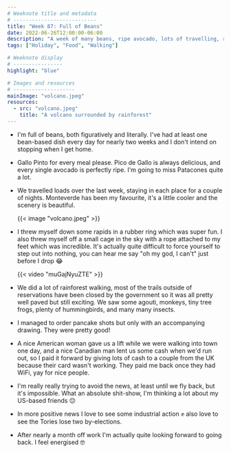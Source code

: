 ```yaml
---
# Weeknote title and metadata
# ---------------------------
title: "Week 87: Full of Beans"
date: 2022-06-26T12:00:00-06:00
description: "A week of many beans, ripe avocado, lots of travelling, rainforest walks, tubing, bungee jumps, bad news, and nice people."
tags: ["Holiday", "Food", "Walking"]

# Weeknote display
# ----------------
highlight: "blue"

# Images and resources
# --------------------
mainImage: "volcano.jpeg"
resources:
  - src: "volcano.jpeg"
    title: "A volcano surrounded by rainforest"
---
```


  * I'm full of beans, both figuratively and literally. I've had at least one bean-based dish every day for nearly two weeks and I don't intend on stopping when I get home.

  * Gallo Pinto for every meal please. Pico de Gallo is always delicious, and every single avocado is perfectly ripe. I'm going to miss Patacones quite a lot.

  * We travelled loads over the last week, staying in each place for a couple of nights. Monteverde has been my favourite, it's a little cooler and the scenery is beautiful.

    {{< image "volcano.jpeg" >}}

  * I threw myself down some rapids in a rubber ring which was super fun. I also threw myself off a small cage in the sky with a rope attached to my feet which was incredible. It's actually quite difficult to force yourself to step out into nothing, you can hear me say "oh my god, I can't" just before I drop 😂

    {{< video "muGajNyuZTE" >}}

  * We did a lot of rainforest walking, most of the trails outside of reservations have been closed by the government so it was all pretty well paved but still exciting. We saw some agouti, monkeys, tiny tree frogs, plenty of hummingbirds, and many many insects.

  * I managed to order pancake shots but only with an accompanying drawing. They were pretty good!

  * A nice American woman gave us a lift while we were walking into town one day, and a nice Canadian man lent us some cash when we'd run out, so I paid it forward by giving lots of cash to a couple from the UK because their card wasn't working. They paid me back once they had WiFi, yay for nice people.

  * I'm really really trying to avoid the news, at least until we fly back, but it's impossible. What an absolute shit-show, I'm thinking a lot about my US-based friends 😔

  * In more positive news I love to see some industrial action ✊ also love to see the Tories lose two by-elections.

  * After nearly a month off work I'm actually quite looking forward to going back. I feel energised 🤓
